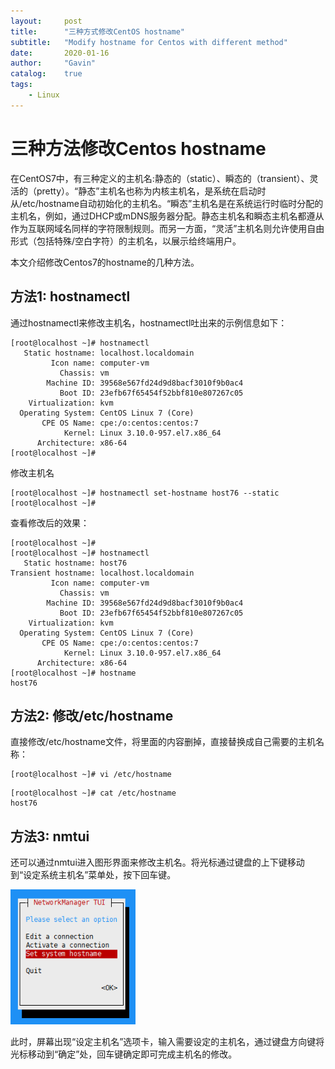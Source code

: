 ```yaml
---
layout:     post
title:      "三种方式修改CentOS hostname"
subtitle:   "Modify hostname for Centos with different method"
date:       2020-01-16
author:     "Gavin"
catalog:    true
tags:
    - Linux
---
```


# 三种方法修改Centos hostname

在CentOS7中，有三种定义的主机名:静态的（static）、瞬态的（transient）、灵活的（pretty）。“静态”主机名也称为内核主机名，是系统在启动时从/etc/hostname自动初始化的主机名。“瞬态”主机名是在系统运行时临时分配的主机名，例如，通过DHCP或mDNS服务器分配。静态主机名和瞬态主机名都遵从作为互联网域名同样的字符限制规则。而另一方面，“灵活”主机名则允许使用自由形式（包括特殊/空白字符）的主机名，以展示给终端用户。

本文介绍修改Centos7的hostname的几种方法。

## 方法1: hostnamectl

通过hostnamectl来修改主机名，hostnamectl吐出来的示例信息如下：

```
[root@localhost ~]# hostnamectl
   Static hostname: localhost.localdomain
         Icon name: computer-vm
           Chassis: vm
        Machine ID: 39568e567fd24d9d8bacf3010f9b0ac4
           Boot ID: 23efb67f65454f52bbf810e807267c05
    Virtualization: kvm
  Operating System: CentOS Linux 7 (Core)
       CPE OS Name: cpe:/o:centos:centos:7
            Kernel: Linux 3.10.0-957.el7.x86_64
      Architecture: x86-64
[root@localhost ~]# 
```

修改主机名

```
[root@localhost ~]# hostnamectl set-hostname host76 --static
[root@localhost ~]# 
```

查看修改后的效果：

```
[root@localhost ~]# 
[root@localhost ~]# hostnamectl
   Static hostname: host76
Transient hostname: localhost.localdomain
         Icon name: computer-vm
           Chassis: vm
        Machine ID: 39568e567fd24d9d8bacf3010f9b0ac4
           Boot ID: 23efb67f65454f52bbf810e807267c05
    Virtualization: kvm
  Operating System: CentOS Linux 7 (Core)
       CPE OS Name: cpe:/o:centos:centos:7
            Kernel: Linux 3.10.0-957.el7.x86_64
      Architecture: x86-64
[root@localhost ~]# hostname
host76
```


## 方法2: 修改/etc/hostname

直接修改/etc/hostname文件，将里面的内容删掉，直接替换成自己需要的主机名称：

```
[root@localhost ~]# vi /etc/hostname
```

```
[root@localhost ~]# cat /etc/hostname 
host76
```

## 方法3: nmtui

还可以通过nmtui进入图形界面来修改主机名。将光标通过键盘的上下键移动到“设定系统主机名”菜单处，按下回车键。

<img class="shadow" src="/img/in-post/nmtui.png" width="200">

此时，屏幕出现“设定主机名”选项卡，输入需要设定的主机名，通过键盘方向键将光标移动到“确定”处，回车键确定即可完成主机名的修改。
